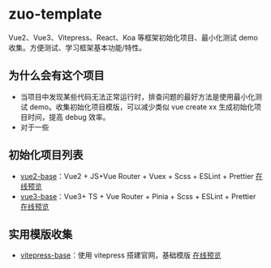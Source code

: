 # zuo-template
Vue2、Vue3、Vitepress、React、Koa 等框架初始化项目、最小化测试 demo 收集。方便测试、学习框架基本功能/特性。

## 为什么会有这个项目
- 当项目中发现某些代码无法正常运行时，排查问题的最好方法是使用最小化测试 demo。收集初始化项目模版，可以减少类似 vue create xx 生成初始化项目时间，提高 debug 效率。
- 对于一些

## 初始化项目列表

- [vue2-base](https://github.com/dev-zuo/vue2-base)：Vue2 + JS+Vue Router + Vuex + Scss + ESLint + Prettier [在线预览]()
- [vue3-base](https://github.com/dev-zuo/vue3-base)：Vue3+ TS + Vue Router + Pinia + Scss + ESLint + Prettier [在线预览]()

## 实用模版收集

- [vitepress-base](https://github.com/dev-zuo/vitepress-base)：使用 vitepress 搭建官网，基础模版 [在线预览]()
